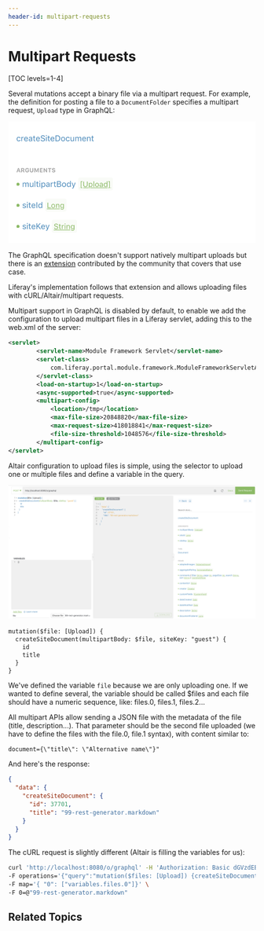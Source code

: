 ```yaml
---
header-id: multipart-requests
---
```


# Multipart Requests

[TOC levels=1-4]

Several mutations accept a binary file via a multipart request. For example, the definition for posting a file to a `DocumentFolder` specifies a multipart request, `Upload` type in GraphQL:

![Figure 1: Create Document](../../../images/graphql-mutation-upload.png)

The GraphQL specification doesn't support natively multipart uploads but there is an [extension](https://github.com/jaydenseric/graphql-multipart-request-spec) contributed by the community that covers that use case. 

Liferay's implementation follows that extension and allows uploading files with cURL/Altair/multipart requests.

Multipart support in GraphQL is disabled by default, to enable we add the configuration to upload multipart files in a Liferay servlet, adding this to the web.xml of the server:

```xml
<servlet>
        <servlet-name>Module Framework Servlet</servlet-name>
        <servlet-class>
            com.liferay.portal.module.framework.ModuleFrameworkServletAdapter
        </servlet-class>
        <load-on-startup>1</load-on-startup>
        <async-supported>true</async-supported>
        <multipart-config>
            <location>/tmp</location>
            <max-file-size>20848820</max-file-size>
            <max-request-size>418018841</max-request-size>
            <file-size-threshold>1048576</file-size-threshold>
        </multipart-config>
</servlet>
```

Altair configuration to upload files is simple, using the selector to upload one or multiple files and define a variable in the query.

![Figure 1: Create Document](../../../images/graphql-mutation-upload-altair.png)

```
mutation($file: [Upload]) {
  createSiteDocument(multipartBody: $file, siteKey: "guest") {
    id
    title
  }
}
```

We've defined the variable `file` because we are only uploading one. If we wanted to define several, the variable should be called $files and each file should have a numeric sequence, like: files.0, files.1, files.2...

All multipart APIs allow sending a JSON file with the metadata of the file (title, description...). That parameter should be the second file uploaded (we have to define the files with the file.0, file.1 syntax), with content similar to:

    document={\"title\": \"Alternative name\"}"

And here's the response: 

```json
{
  "data": {
    "createSiteDocument": {
      "id": 37701,
      "title": "99-rest-generator.markdown"
    }
  }
}
```

The cURL request is slightly different (Altair is filling the variables for us):

```bash
curl 'http://localhost:8080/o/graphql' -H 'Authorization: Basic dGVzdEBsaWZlcmF5LmNvbTp0ZXN0' \
-F operations='{"query":"mutation($files: [Upload]) {createSiteDocument(multipartBody: $files, siteId: 20122) {id}}","variables": { "files": [null] } }' \
-F map='{ "0": ["variables.files.0"]}' \
-F 0=@"99-rest-generator.markdown"
```

## Related Topics
